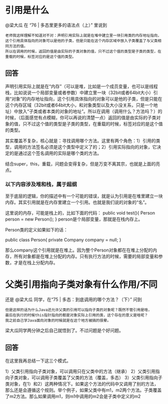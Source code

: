 # 引用是什么

@梁大瓜 在 “76 | 多态里更多的语法点（上）” 里说到

```
老师我这样理解不知道对不对：声明引用实际上就是在堆中建立里一块引用类的内存地址指向，
这个引用具体指向的对象可以是他的子类，但是只能在这个内存区域中放入子类覆盖了与父类相同方法的值。
所以在调用的时候，返回的值是由实际的子类对象的值，只不过这个值的类型是子类的类型，在重载的时候，标签对应的是这个值的类型。
```

## 回答

声明引用实际上就是在“内存”（可以是堆，比如是一个成员变量，也可以是线程栈，比如说说一个局部变量或者参数）中建立里一块（32bit或者64bit大小）引用“对象”的内存地址指向，这个引用具体指向的对象可以是他的子类，但是只能在这个内存区域（32bit或者64bit大小，和对象类型以及大小没关系，只是一个地址）中放入“子类或者本类的对象的地址”。所以在调用（调用什么？方法吗？）的时候，（后面感觉有点模糊，你可以再说的清楚一点）返回的值是由实际的子类对象的值，只不过这个值的类型是子类的类型，在重载的时候，标签对应的是这个值的类型。


其实覆盖不复杂，核心就是：寻找调用哪个方法。这里有两个角色：1）引用的类型，调用的方法签名必须是这个类型中定义了的；2）引用实际指向的对象，它决定的是通过这个签名调用的实际是哪个类的方法。

结合super，this，重载，问题会变得复杂，但是万变不离其宗，也就是上面的亮点。

### 以下内容涉及堆和栈，属于超纲


至于底层的逻辑，你的描述中有一个可能的错误，就是认为引用是在堆里建立一块内存。其实引用就是在内存里建立一个引用。也就是我们说的对象的“名”。

这里说的内存，可能是栈上的，比如下面的代码：
public void test(){
    Person person = new Person();
}
person是个局部变量，那就是在栈内存上。

Person类的定义如果如下的话：

public class Person{
    private Company company = null;
}

那么company这个引用就是在堆上。因为整个Person对象都在在堆上分配的内存，所有对象都是在堆上分配的内存。只有执行方法的时候，需要的局部变量和参数，才是在栈上分配内存。


# 父类引用指向子类对象有什么作用/不同

还是 @梁大瓜 同学，在“75 | 多态：到底调用的哪个方法？（下）” 问到

```
但是这样的话为什么Java还允许父类的引用可以指向子类的对象呢？既然不管引用是啥，
最后在执行的时候this指针指向的都是对象实际上引用的类，这个存在的意义是啥呢？
我之前自己学Java面向对象的时候就是在这个地方被搞的很晕。
```

梁大瓜同学两分钟之后自己就悟到了。不过问题是个好问题。

## 回答


在这里我再总结一下这三个模式。

1）父类引用指向子类对象，可以调用只在父类中的方法（继承）
2）父类引用指向子类对象，可以调用子类覆盖了父类的方法（覆盖，多态）
3）父类引用指向子类对象，在1）和2）这两种情况下。如果这个方法的代码中又调用了别的方法，那么还是会遵循这个规则。举个例子，如果父类中有m1，m2两个方法。子类覆盖了m2方法。那么如果调用m1，则m1中调用的m2会是子类中定义的m2






